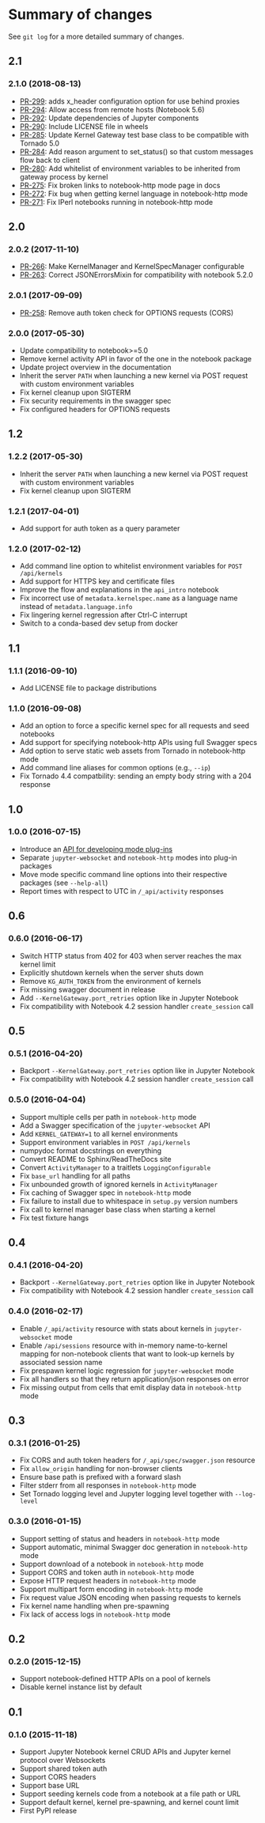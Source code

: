 # Summary of changes

See `git log` for a more detailed summary of changes.

## 2.1

### 2.1.0 (2018-08-13)

* [PR-299](https://github.com/jupyter/kernel_gateway/pull/299): adds x_header configuration option for use behind proxies
* [PR-294](https://github.com/jupyter/kernel_gateway/pull/294): Allow access from remote hosts (Notebook 5.6)
* [PR-292](https://github.com/jupyter/kernel_gateway/pull/292): Update dependencies of Jupyter components
* [PR-290](https://github.com/jupyter/kernel_gateway/pull/290): Include LICENSE file in wheels
* [PR-285](https://github.com/jupyter/kernel_gateway/pull/285): Update Kernel Gateway test base class to be compatible with Tornado 5.0
* [PR-284](https://github.com/jupyter/kernel_gateway/pull/284): Add reason argument to set_status() so that custom messages flow back to client
* [PR-280](https://github.com/jupyter/kernel_gateway/pull/280): Add whitelist of environment variables to be inherited from gateway process by kernel
* [PR-275](https://github.com/jupyter/kernel_gateway/pull/275): Fix broken links to notebook-http mode page in docs
* [PR-272](https://github.com/jupyter/kernel_gateway/pull/272): Fix bug when getting kernel language in notebook-http mode
* [PR-271](https://github.com/jupyter/kernel_gateway/pull/271): Fix IPerl notebooks running in notebook-http mode

## 2.0

### 2.0.2 (2017-11-10)

* [PR-266](https://github.com/jupyter/kernel_gateway/pull/266): Make KernelManager and KernelSpecManager configurable
* [PR-263](https://github.com/jupyter/kernel_gateway/pull/263): Correct JSONErrorsMixin for compatibility with notebook 5.2.0

### 2.0.1 (2017-09-09)

* [PR-258](https://github.com/jupyter/kernel_gateway/pull/258): Remove auth token check for OPTIONS requests (CORS)

### 2.0.0 (2017-05-30)

* Update compatibility to notebook>=5.0
* Remove kernel activity API in favor of the one in the notebook package
* Update project overview in the documentation
* Inherit the server `PATH` when launching a new kernel via POST request
  with custom environment variables
* Fix kernel cleanup upon SIGTERM
* Fix security requirements in the swagger spec
* Fix configured headers for OPTIONS requests

## 1.2

### 1.2.2 (2017-05-30)

* Inherit the server `PATH` when launching a new kernel via POST request
  with custom environment variables
* Fix kernel cleanup upon SIGTERM

### 1.2.1 (2017-04-01)

* Add support for auth token as a query parameter

### 1.2.0 (2017-02-12)

* Add command line option to whitelist environment variables for `POST /api/kernels`
* Add support for HTTPS key and certificate files
* Improve the flow and explanations in the `api_intro` notebook
* Fix incorrect use of `metadata.kernelspec.name` as a language name instead of
  `metadata.language.info`
* Fix lingering kernel regression after Ctrl-C interrupt
* Switch to a conda-based dev setup from docker

## 1.1

### 1.1.1 (2016-09-10)

* Add LICENSE file to package distributions

### 1.1.0 (2016-09-08)

* Add an option to force a specific kernel spec for all requests and seed notebooks
* Add support for specifying notebook-http APIs using full Swagger specs
* Add option to serve static web assets from Tornado in notebook-http mode
* Add command line aliases for common options (e.g., `--ip`)
* Fix Tornado 4.4 compatbility: sending an empty body string with a 204 response

## 1.0

### 1.0.0 (2016-07-15)

* Introduce an [API for developing mode plug-ins](https://jupyter-kernel-gateway.readthedocs.io/en/latest/plug-in.html)
* Separate `jupyter-websocket` and `notebook-http` modes into  plug-in packages
* Move mode specific command line options into their respective packages (see `--help-all`)
* Report times with respect to UTC in `/_api/activity` responses

## 0.6

### 0.6.0 (2016-06-17)

* Switch HTTP status from 402 for 403 when server reaches the max kernel limit
* Explicitly shutdown kernels when the server shuts down
* Remove `KG_AUTH_TOKEN` from the environment of kernels
* Fix missing swagger document in release
* Add `--KernelGateway.port_retries` option like in Jupyter Notebook
* Fix compatibility with Notebook 4.2 session handler `create_session` call

## 0.5

### 0.5.1 (2016-04-20)

* Backport `--KernelGateway.port_retries` option like in Jupyter Notebook
* Fix compatibility with Notebook 4.2 session handler `create_session` call

### 0.5.0 (2016-04-04)

* Support multiple cells per path in `notebook-http` mode
* Add a Swagger specification of the `jupyter-websocket` API
* Add `KERNEL_GATEWAY=1` to all kernel environments
* Support environment variables in `POST /api/kernels`
* numpydoc format docstrings on everything
* Convert README to Sphinx/ReadTheDocs site
* Convert `ActivityManager` to a traitlets `LoggingConfigurable`
* Fix `base_url` handling for all paths
* Fix unbounded growth of ignored kernels in `ActivityManager`
* Fix caching of Swagger spec in `notebook-http` mode
* Fix failure to install due to whitespace in `setup.py` version numbers
* Fix call to kernel manager base class when starting a kernel
* Fix test fixture hangs

## 0.4

### 0.4.1 (2016-04-20)

* Backport `--KernelGateway.port_retries` option like in Jupyter Notebook
* Fix compatibility with Notebook 4.2 session handler `create_session` call

### 0.4.0 (2016-02-17)

* Enable `/_api/activity` resource with stats about kernels in
  `jupyter-websocket` mode
* Enable `/api/sessions` resource with in-memory name-to-kernel mapping for
  non-notebook clients that want to look-up kernels by associated session name
* Fix prespawn kernel logic regression for `jupyter-websocket` mode
* Fix all handlers so that they return application/json responses on error
* Fix missing output from cells that emit display data in `notebook-http` mode

## 0.3
### 0.3.1 (2016-01-25)

* Fix CORS and auth token headers for `/_api/spec/swagger.json` resource
* Fix `allow_origin` handling for non-browser clients
* Ensure base path is prefixed with a forward slash
* Filter stderr from all responses in `notebook-http` mode
* Set Tornado logging level and Jupyter logging level together with
  `--log-level`

### 0.3.0 (2016-01-15)

* Support setting of status and headers in `notebook-http` mode
* Support automatic, minimal Swagger doc generation in `notebook-http` mode
* Support download of a notebook in `notebook-http` mode
* Support CORS and token auth in `notebook-http` mode
* Expose HTTP request headers in `notebook-http` mode
* Support multipart form encoding in `notebook-http` mode
* Fix request value JSON encoding when passing requests to kernels
* Fix kernel name handling when pre-spawning
* Fix lack of access logs in `notebook-http` mode

## 0.2
### 0.2.0 (2015-12-15)

* Support notebook-defined HTTP APIs on a pool of kernels
* Disable kernel instance list by default

## 0.1
### 0.1.0 (2015-11-18)

* Support Jupyter Notebook kernel CRUD APIs and Jupyter kernel protocol over
  Websockets
* Support shared token auth
* Support CORS headers
* Support base URL
* Support seeding kernels code from a notebook at a file path or URL
* Support default kernel, kernel pre-spawning, and kernel count limit
* First PyPI release
